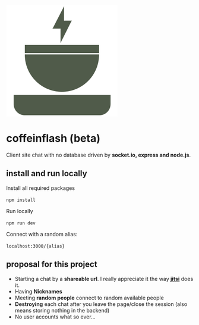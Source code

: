 ![Coffeinflash Logo](public/img/logo-300x300.png )

# coffeinflash (beta)

Client site chat with no database driven by **socket.io, express and node.js**.

## install and run locally

Install all required packages

```npm install```

Run locally

```npm run dev```

Connect with a random alias:

`localhost:3000/{alias}`

## proposal for this project

- Starting a chat by a **shareable url**. I really appreciate it the way [**jitsi**](https://meet.jit.si/) does it.
- Having **Nicknames**
- Meeting **random people** connect to random available people
- **Destroying** each chat after you leave the page/close the session (also means storing nothing in the backend)
- No user accounts what so ever...

